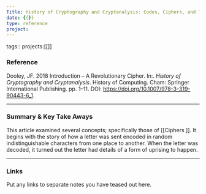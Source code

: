 ```yaml
---
Title: History of Cryptography and Cryptanalysis: Codes, Ciphers, and Their Algorithms - Chapter One
date: {{}}
type: reference
project:
---
```


tags::
projects:[[]]

### Reference 
Dooley, JF. 2018 Introduction – A Revolutionary Cipher. In:. _History of Cryptography and Cryptanalysis_. History of Computing. Cham: Springer International Publishing. pp. 1–11. DOI: https://doi.org/10.1007/978-3-319-90443-6_1.

---

### Summary & Key Take Aways

This article examined several concepts; specifically those of [[Ciphers ]]. It begins with the story of how a letter was sent encoded in random indistinguishable characters from one place to another. When the letter was decoded, it turned out the letter had details of a form of uprising to happen. 

--- 

### Links
Put any links to separate notes you have teased out here.

